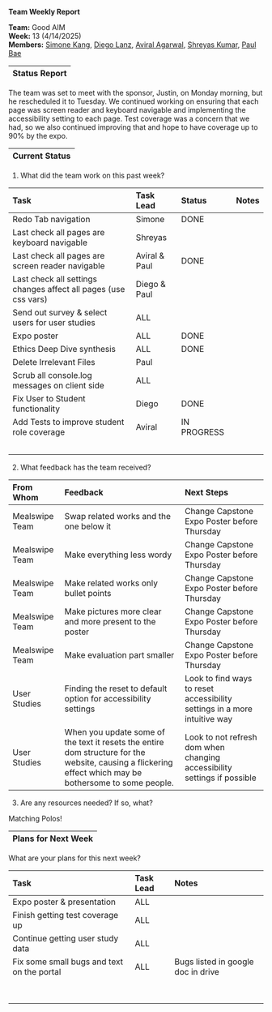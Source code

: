**Team Weekly Report**

**Team:** Good AIM  
**Week:** 13 (4/14/2025)  
**Members:** [Simone Kang](mailto:sk21007@tamu.edu), [Diego Lanz](mailto:diegolanz0412@tamu.edu), [Aviral Agarwal](mailto:avirala16@tamu.edu), [Shreyas Kumar](mailto:shreyask25@tamu.edu), [Paul Bae](mailto:pauljwbae@gmail.com)

| Status Report |
| :---- |

The team was set to meet with the sponsor, Justin, on Monday morning, but he rescheduled it to Tuesday. We continued working on ensuring that each page was screen reader and keyboard navigable and implementing the accessibility setting to each page. Test coverage was a concern that we had, so we also continued improving that and hope to have coverage up to 90% by the expo.

| Current Status |
| :---- |

1. What did the team work on this past week?

| Task | Task Lead | Status | Notes |
| :---- | :---- | :---- | :---- |
| Redo Tab navigation  | Simone | DONE |  |
| Last check all pages are keyboard navigable | Shreyas  |  |  |
| Last check all pages are screen reader navigable | Aviral & Paul | DONE |  |
| Last check all settings changes affect all pages (use css vars) | Diego & Paul |  |  |
| Send out survey & select users for user studies | ALL |  |  |
| Expo poster  | ALL | DONE |  |
| Ethics Deep Dive synthesis | ALL | DONE |  |
| Delete Irrelevant Files | Paul |  |  |
| Scrub all console.log messages on client side | ALL |  |  |
| Fix User to Student functionality  | Diego | DONE |  |
| Add Tests to improve student role coverage | Aviral | IN PROGRESS |  |
|  |  |  |  |
|  |  |  |  |
|  |  |  |  |
|  |  |  |  |
|  |  |  |  |

   

2. What feedback has the team received?

| From Whom | Feedback | Next Steps |
| :---- | :---- | :---- |
| Mealswipe Team | Swap related works and the one below it | Change Capstone Expo Poster before Thursday |
| Mealswipe Team | Make everything less wordy | Change Capstone Expo Poster before Thursday |
| Mealswipe Team | Make related works only bullet points | Change Capstone Expo Poster before Thursday |
| Mealswipe Team | Make pictures more clear and more present to the poster | Change Capstone Expo Poster before Thursday |
| Mealswipe Team | Make evaluation part smaller | Change Capstone Expo Poster before Thursday |
| User Studies | Finding the reset to default option for accessibility settings | Look to find ways to reset accessibility settings in a more intuitive way |
| User Studies | When you update some of the text it resets the entire dom structure for the website, causing a flickering effect which may be bothersome to some people. | Look to not refresh dom when changing accessibility settings if possible |

   

3. Are any resources needed? If so, what?

Matching Polos\!

| Plans for Next Week |
| :---- |

What are your plans for this next week?

| Task | Task Lead | Notes |
| :---- | :---- | :---- |
| Expo poster & presentation | ALL |  |
| Finish getting test coverage up | ALL |  |
| Continue getting user study data | ALL |  |
| Fix some small bugs and text on the portal | ALL  | Bugs listed in google doc in drive |
|  |  |  |
|  |  |  |
|  |  |  |
|  |  |  |
|  |  |  |
|  |  |  |
|  |  |  |
|  |  |  |

